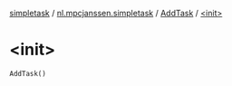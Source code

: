 [simpletask](../../index.md) / [nl.mpcjanssen.simpletask](../index.md) / [AddTask](index.md) / [&lt;init&gt;](.)

# &lt;init&gt;

`AddTask()`